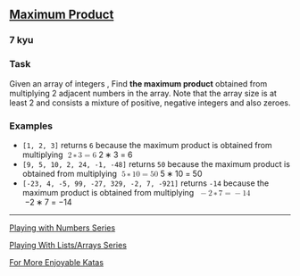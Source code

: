 <h2><a href=https://www.codewars.com/kata/5a4138acf28b82aa43000117/train/cpp target="_blank">Maximum Product </a></h2><h3>7 kyu</h3><h3 id="task">Task</h3><p>Given an array of integers , Find <strong>the maximum product</strong> obtained from multiplying 2 adjacent numbers in the array. Note that the array size is at least 2 and consists a mixture of positive, negative integers and also zeroes.</p><h3 id="examples">Examples</h3><ul><li><code>[1, 2, 3]</code> returns <code>6</code> because the maximum product is obtained from multiplying <span class="katex"><span class="katex-mathml"><math xmlns="http://www.w3.org/1998/Math/MathML"><mrow><mtext>&nbsp;</mtext><mn>2</mn><mo>∗</mo><mn>3</mn><mo>=</mo><mn>6</mn></mrow>\ 2 * 3 = 6 </math></span><span aria-hidden="true" class="katex-html"><span class="base"><span style="height:0.6444em;" class="strut"></span><span class="mspace">&nbsp;</span><span class="mord">2</span><span style="margin-right:0.2222em;" class="mspace"></span><span class="mbin">∗</span><span style="margin-right:0.2222em;" class="mspace"></span></span><span class="base"><span style="height:0.6444em;" class="strut"></span><span class="mord">3</span><span style="margin-right:0.2778em;" class="mspace"></span><span class="mrel">=</span><span style="margin-right:0.2778em;" class="mspace"></span></span><span class="base"><span style="height:0.6444em;" class="strut"></span><span class="mord">6</span></span></span></span></li><li><code>[9, 5, 10, 2, 24, -1, -48]</code> returns <code>50</code> because the maximum product is obtained from multiplying <span class="katex"><span class="katex-mathml"><math xmlns="http://www.w3.org/1998/Math/MathML"><mrow><mtext>&nbsp;</mtext><mn>5</mn><mo>∗</mo><mn>10</mn><mo>=</mo><mn>50</mn></mrow>\ 5 * 10 = 50 </math></span><span aria-hidden="true" class="katex-html"><span class="base"><span style="height:0.6444em;" class="strut"></span><span class="mspace">&nbsp;</span><span class="mord">5</span><span style="margin-right:0.2222em;" class="mspace"></span><span class="mbin">∗</span><span style="margin-right:0.2222em;" class="mspace"></span></span><span class="base"><span style="height:0.6444em;" class="strut"></span><span class="mord">10</span><span style="margin-right:0.2778em;" class="mspace"></span><span class="mrel">=</span><span style="margin-right:0.2778em;" class="mspace"></span></span><span class="base"><span style="height:0.6444em;" class="strut"></span><span class="mord">50</span></span></span></span></li><li><code>[-23, 4, -5, 99, -27, 329, -2, 7, -921]</code> returns <code>-14</code> because the maximum product is obtained from multiplying <span class="katex"><span class="katex-mathml"><math xmlns="http://www.w3.org/1998/Math/MathML"><mrow><mtext>&nbsp;</mtext><mo>−</mo><mn>2</mn><mo>∗</mo><mn>7</mn><mo>=</mo><mo>−</mo><mn>14</mn></mrow>\ -2 * 7 = -14 </math></span><span aria-hidden="true" class="katex-html"><span class="base"><span style="height:0.7278em;vertical-align:-0.0833em;" class="strut"></span><span class="mspace">&nbsp;</span><span class="mord">−</span><span class="mord">2</span><span style="margin-right:0.2222em;" class="mspace"></span><span class="mbin">∗</span><span style="margin-right:0.2222em;" class="mspace"></span></span><span class="base"><span style="height:0.6444em;" class="strut"></span><span class="mord">7</span><span style="margin-right:0.2778em;" class="mspace"></span><span class="mrel">=</span><span style="margin-right:0.2778em;" class="mspace"></span></span><span class="base"><span style="height:0.7278em;vertical-align:-0.0833em;" class="strut"></span><span class="mord">−</span><span class="mord">14</span></span></span></span></li></ul><hr><p><a href="https://www.codewars.com/collections/playing-with-numbers" data-turbolinks="false" target="_blank">Playing with Numbers Series</a></p><p><a href="https://www.codewars.com/collections/playing-with-lists-slash-arrays" data-turbolinks="false" target="_blank">Playing With Lists/Arrays Series</a></p><p><a href="http://www.codewars.com/users/MrZizoScream/authored" data-turbolinks="false" target="_blank">For More Enjoyable Katas</a></p>